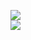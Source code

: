 [![](https://img.shields.io/badge/Made%20With-Github%20Spray-lightgrey.svg?style=for-the-badge&logo=github)](https://github.com/Annihil/github-spray#16344)  
[![](https://i.imgur.com/2DrTn0Z.gif)](https://github.com/Annihil/github-spray)